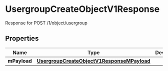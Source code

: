

# UsergroupCreateObjectV1Response

Response for POST /1/object/usergroup

## Properties

| Name | Type | Description | Notes |
|------------ | ------------- | ------------- | -------------|
|**mPayload** | [**UsergroupCreateObjectV1ResponseMPayload**](UsergroupCreateObjectV1ResponseMPayload.md) |  |  |



